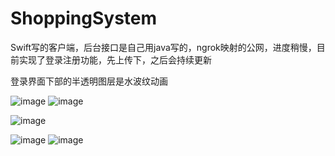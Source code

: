 # ShoppingSystem

Swift写的客户端，后台接口是自己用java写的，ngrok映射的公网，进度稍慢，目前实现了登录注册功能，先上传下，之后会持续更新

登录界面下部的半透明图层是水波纹动画

![image](https://github.com/suzee/ShoppingSystem/raw/master/screenshot/Simulator%20Screen%20Shot%202016%E5%B9%B47%E6%9C%8816%E6%97%A5%20%E4%B8%8B%E5%8D%888.03.59.png)
![image](https://github.com/suzee/ShoppingSystem/raw/master/screenshot/dynamic.gif?raw=true)

![image](https://github.com/suzee/ShoppingSystem/raw/master/screenshot/fabu.gif?raw=true)


![image](https://github.com/suzee/ShoppingSystem/blob/master/screenshot/Simulator%20Screen%20Shot%202016%E5%B9%B48%E6%9C%8810%E6%97%A5%20%E4%B8%8A%E5%8D%8810.26.48.png)
![image](https://github.com/suzee/ShoppingSystem/blob/master/screenshot/Simulator%20Screen%20Shot%202016%E5%B9%B48%E6%9C%8810%E6%97%A5%20%E4%B8%8A%E5%8D%8810.26.44.png)
